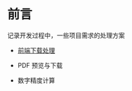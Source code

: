 # 前言

记录开发过程中，一些项目需求的处理方案

- [前端下载处理](./03_%E5%89%8D%E7%AB%AF%E5%B8%B8%E8%A7%81%E4%B8%8B%E8%BD%BD%E5%A4%84%E7%90%86%E6%96%B9%E6%A1%88.md)

- PDF 预览与下载

- 数字精度计算
